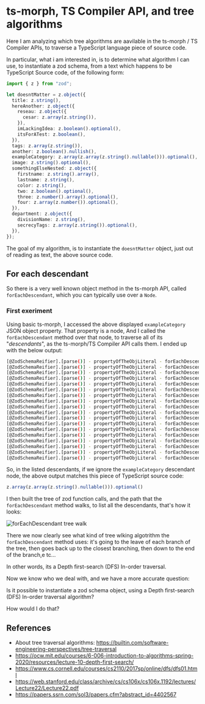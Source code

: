 # ts-morph, TS Compiler API, and tree algorithms

Here I am analyzing which tree algorithms are aavilable in the ts-morph / TS Compiler APIs, to traverse a TypeScript language piece of source code.

In particular, what i am interested in, is to determine what algorithm I can use, to instantiate a zod schema, from a text which happens to be TypeScript Source code, of the following form:

```TypeScript
import { z } from "zod";

let doesntMatter = z.object({
  title: z.string(),
  hereAnother: z.object({
    reseau: z.object({
      cesar: z.array(z.string()),
    }),
    imLackingIdea: z.boolean().optional(),
    itsForATest: z.boolean(),
  }),
  tags: z.array(z.string()),
  another: z.boolean().nullish(),
  exampleCategory: z.array(z.array(z.string().nullable())).optional(),
  image: z.string().optional(),
  somethingElseNested: z.object({
    firstname: z.string().array(),
    lastname: z.string(),
    color: z.string(),
    two: z.boolean().optional(),
    three: z.number().array().optional(),
    four: z.array(z.number()).optional(),
  }),
  department: z.object({
    divisionName: z.string(),
    secrecyTags: z.array(z.string()).optional(),
  }),
});

```

The goal of my algorithm, is to instantiate the `doesntMatter` object, just out of reading as text, the above source code.

## For each descendant

So there is a very well known object method in the ts-morph API, called `forEachDescendant`, which you can typically use over a `Node`.

### First exeriment

Using basic ts-morph, I accessed the above displayed `exampleCategory` JSON object property. That property is a node, And I called the `forEachDescendant` method over that node, to traverse all of its "_descendants_", as the ts-morph/TS Compiler API calls them. I ended up with the below output:

```bash
[@ZodSchemaReifier].[parse()] - propertyOfTheObjLiteral - forEachDescendant , node3 = [z.array(z.array(z.string().nullable())).optional()]
[@ZodSchemaReifier].[parse()] - propertyOfTheObjLiteral - forEachDescendant , node3 = [z.array(z.array(z.string().nullable())).optional]
[@ZodSchemaReifier].[parse()] - propertyOfTheObjLiteral - forEachDescendant , node3 = [z.array(z.array(z.string().nullable()))]
[@ZodSchemaReifier].[parse()] - propertyOfTheObjLiteral - forEachDescendant , node3 = [z.array]
[@ZodSchemaReifier].[parse()] - propertyOfTheObjLiteral - forEachDescendant , node3 = [z]
[@ZodSchemaReifier].[parse()] - propertyOfTheObjLiteral - forEachDescendant , node3 = [array]
[@ZodSchemaReifier].[parse()] - propertyOfTheObjLiteral - forEachDescendant , node3 = [z.array(z.string().nullable())]
[@ZodSchemaReifier].[parse()] - propertyOfTheObjLiteral - forEachDescendant , node3 = [z.array]
[@ZodSchemaReifier].[parse()] - propertyOfTheObjLiteral - forEachDescendant , node3 = [z]
[@ZodSchemaReifier].[parse()] - propertyOfTheObjLiteral - forEachDescendant , node3 = [array]
[@ZodSchemaReifier].[parse()] - propertyOfTheObjLiteral - forEachDescendant , node3 = [z.string().nullable()]
[@ZodSchemaReifier].[parse()] - propertyOfTheObjLiteral - forEachDescendant , node3 = [z.string().nullable]
[@ZodSchemaReifier].[parse()] - propertyOfTheObjLiteral - forEachDescendant , node3 = [z.string()]
[@ZodSchemaReifier].[parse()] - propertyOfTheObjLiteral - forEachDescendant , node3 = [z.string]
[@ZodSchemaReifier].[parse()] - propertyOfTheObjLiteral - forEachDescendant , node3 = [z]
[@ZodSchemaReifier].[parse()] - propertyOfTheObjLiteral - forEachDescendant , node3 = [string]
[@ZodSchemaReifier].[parse()] - propertyOfTheObjLiteral - forEachDescendant , node3 = [nullable]
[@ZodSchemaReifier].[parse()] - propertyOfTheObjLiteral - forEachDescendant , node3 = [optional]
```

So, in the listed descendants, if we ignore the `exampleCategory` descendant node, the above output matches this piece of TypeScript source code:

```TypeScript
z.array(z.array(z.string().nullable())).optional()
```

I then built the tree of zod function calls, and the path that the `forEachDescendant` method walks, to list all the descendants, that's how it looks:

![forEachDescendant tree walk](./../images/tree.algorithms/tree.of.zod.functions.calls.example1.without_empty.path.PNG)

There we now clearly see what kind of tree wlking algotrithm the `forEachDescendant` method uses: it's going to the leave of each branch of the tree, then goes back up to the closest branching, then down to the end of the branch,e tc...

In other words, its a Depth first-search (DFS) In-order traversal.

Now we know who we deal with, and we have a more accurate question:

Is it possible to instantiate a zod schema object, using a Depth first-search (DFS) In-order traversal algorithm?

How would I do that?


## References

* About tree traversal algorithms: https://builtin.com/software-engineering-perspectives/tree-traversal
* https://ocw.mit.edu/courses/6-006-introduction-to-algorithms-spring-2020/resources/lecture-10-depth-first-search/
* https://www.cs.cornell.edu/courses/cs2110/2017sp/online/dfs/dfs01.html
* https://web.stanford.edu/class/archive/cs/cs106x/cs106x.1192/lectures/Lecture22/Lecture22.pdf
* https://papers.ssrn.com/sol3/papers.cfm?abstract_id=4402567